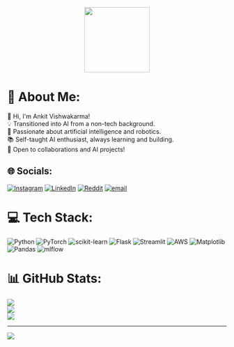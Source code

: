 <div align="center">
  <img height="150" src="https://media0.giphy.com/media/v1.Y2lkPTc5MGI3NjExMjYyaWcybXl5azU1c3plazdxZGIwa3p5YnY1Zms2NG14bWMwNG5hZiZlcD12MV9pbnRlcm5hbF9naWZfYnlfaWQmY3Q9Zw/1n92hYPiFQ0efcCtrF/giphy.gif"  />
</div>

# 💫 About Me:
👋 Hi, I'm Ankit Vishwakarma!<br>💡 Transitioned into AI from a non-tech background.<br>🔬 Passionate about artificial intelligence and robotics.<br>📚 Self-taught AI enthusiast, always learning and building.<br>🚀 Open to collaborations and AI projects!


## 🌐 Socials:
[![Instagram](https://img.shields.io/badge/Instagram-%23E4405F.svg?logo=Instagram&logoColor=white)](https://instagram.com/whothefuckareyou) [![LinkedIn](https://img.shields.io/badge/LinkedIn-%230077B5.svg?logo=linkedin&logoColor=white)](https://linkedin.com/in/www.linkedin.com/in/ankit-vishwakarma-187151347) [![Reddit](https://img.shields.io/badge/Reddit-%23FF4500.svg?logo=Reddit&logoColor=white)](https://reddit.com/user/Ankitvishwakarma) [![email](https://img.shields.io/badge/Email-D14836?logo=gmail&logoColor=white)](mailto:ankitvishwakarma01122001@gmail.com) 

# 💻 Tech Stack:
![Python](https://img.shields.io/badge/python-3670A0?style=for-the-badge&logo=python&logoColor=ffdd54) ![PyTorch](https://img.shields.io/badge/PyTorch-%23EE4C2C.svg?style=for-the-badge&logo=PyTorch&logoColor=white) ![scikit-learn](https://img.shields.io/badge/scikit--learn-%23F7931E.svg?style=for-the-badge&logo=scikit-learn&logoColor=white) ![Flask](https://img.shields.io/badge/flask-%23000.svg?style=for-the-badge&logo=flask&logoColor=white) ![Streamlit](https://img.shields.io/badge/Streamlit-%23FE4B4B.svg?style=for-the-badge&logo=streamlit&logoColor=white) ![AWS](https://img.shields.io/badge/AWS-%23FF9900.svg?style=for-the-badge&logo=amazon-aws&logoColor=white) ![Matplotlib](https://img.shields.io/badge/Matplotlib-%23ffffff.svg?style=for-the-badge&logo=Matplotlib&logoColor=black) ![Pandas](https://img.shields.io/badge/pandas-%23150458.svg?style=for-the-badge&logo=pandas&logoColor=white) ![mlflow](https://img.shields.io/badge/mlflow-%23d9ead3.svg?style=for-the-badge&logo=numpy&logoColor=blue)
# 📊 GitHub Stats:
![](https://github-readme-stats.vercel.app/api?username=ankitvishwakarmaml&theme=dark&hide_border=false&include_all_commits=false&count_private=false)<br/>
![](https://github-readme-streak-stats.herokuapp.com/?user=ankitvishwakarmaml&theme=dark&hide_border=false)<br/>
![](https://github-readme-stats.vercel.app/api/top-langs/?username=ankitvishwakarmaml&theme=dark&hide_border=false&include_all_commits=false&count_private=false&layout=compact)

---
[![](https://visitcount.itsvg.in/api?id=ankitvishwakarmaml&icon=0&color=0)](https://visitcount.itsvg.in)

<!-- Proudly created with GPRM ( https://gprm.itsvg.in ) -->
